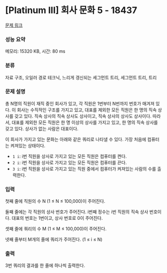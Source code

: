 # [Platinum III] 회사 문화 5 - 18437 

[문제 링크](https://www.acmicpc.net/problem/18437) 

### 성능 요약

메모리: 15320 KB, 시간: 80 ms

### 분류

자료 구조, 오일러 경로 테크닉, 느리게 갱신되는 세그먼트 트리, 세그먼트 트리, 트리

### 문제 설명

<p>총 N명의 직원이 재직 중인 회사가 있고, 각 직원은 1번부터 N번까지 번호가 매겨져 있다. 이 회사는 수직적인 구조를 가지고 있고, 대표를 제외한 모든 직원은 한 명의 직속 상사를 갖고 있다. 직속 상사의 직속 상사도 상사이고, 직속 상사의 상사도 상사이다. 따라서, 대표를 제외한 모든 직원은 한 명 이상의 상사를 가지고 있고, 한 명의 직속 상사를 갖고 있다. 상사가 없는 사람은 대표이다.</p>

<p>이 회사가 가지고 있는 문화는 아래와 같은 쿼리로 나타낼 수 있다. 가장 처음에 컴퓨터는 켜져있는 상태이다.</p>

<ul>
	<li><code>1 i</code>: i번 직원을 상사로 가지고 있는 모든 직원은 컴퓨터를 켠다.</li>
	<li><code>2 i</code>: i번 직원을 상사로 가지고 있는 모든 직원은 컴퓨터를 끈다.</li>
	<li><code>3 i</code>: i번 직원을 상사로 가지고 있는 직원 중에서 컴퓨터가 켜져있는 사람의 수를 출력한다.</li>
</ul>

### 입력 

 <p>첫째 줄에 직원의 수 N (1 ≤ N ≤ 100,000)이 주어진다.</p>

<p>둘째 줄에는 각 직원의 상사 번호가 주어진다. i번째 정수는 i번 직원의 직속 상사 번호이다. 대표의 번호는 1번이고, 상사 번호로 0이 주어진다.</p>

<p>셋째 줄에 쿼리의 수 M (1 ≤ M ≤ 100,000)이 주어진다. </p>

<p>넷째 줄부터 M개의 줄에 쿼리가 주어진다. (1 ≤ i ≤ N)</p>

### 출력 

 <p>3번 쿼리의 결과를 한 줄에 하나씩 출력한다.</p>

